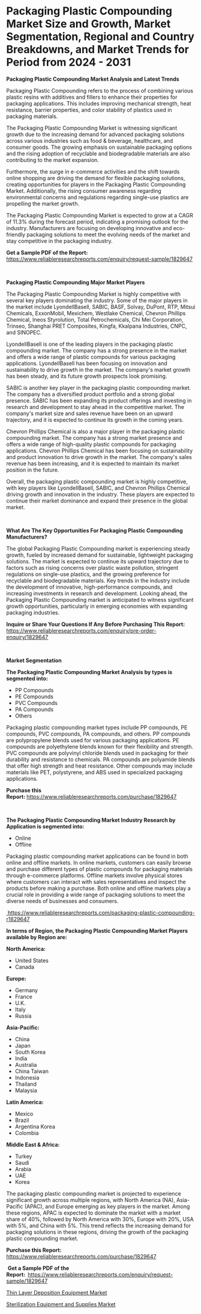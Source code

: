 <p><h1>Packaging Plastic Compounding Market Size and Growth, Market Segmentation, Regional and Country Breakdowns, and Market Trends for Period from 2024 -  2031</h1></p><p><strong>Packaging Plastic Compounding Market Analysis and Latest Trends</strong></p>
<p><p>Packaging Plastic Compounding refers to the process of combining various plastic resins with additives and fillers to enhance their properties for packaging applications. This includes improving mechanical strength, heat resistance, barrier properties, and color stability of plastics used in packaging materials.</p><p>The Packaging Plastic Compounding Market is witnessing significant growth due to the increasing demand for advanced packaging solutions across various industries such as food & beverage, healthcare, and consumer goods. The growing emphasis on sustainable packaging options and the rising adoption of recyclable and biodegradable materials are also contributing to the market expansion.</p><p>Furthermore, the surge in e-commerce activities and the shift towards online shopping are driving the demand for flexible packaging solutions, creating opportunities for players in the Packaging Plastic Compounding Market. Additionally, the rising consumer awareness regarding environmental concerns and regulations regarding single-use plastics are propelling the market growth.</p><p>The Packaging Plastic Compounding Market is expected to grow at a CAGR of 11.3% during the forecast period, indicating a promising outlook for the industry. Manufacturers are focusing on developing innovative and eco-friendly packaging solutions to meet the evolving needs of the market and stay competitive in the packaging industry.</p></p>
<p><strong>Get a Sample PDF of the Report:&nbsp;</strong> <a href="https://www.reliableresearchreports.com/enquiry/request-sample/1829647">https://www.reliableresearchreports.com/enquiry/request-sample/1829647</a></p>
<p>&nbsp;</p>
<p><strong>Packaging Plastic Compounding Major Market Players</strong></p>
<p><p>The Packaging Plastic Compounding Market is highly competitive with several key players dominating the industry. Some of the major players in the market include LyondellBasell, SABIC, BASF, Solvay, DuPont, RTP, Mitsui Chemicals, ExxonMobil, Mexichem, Westlake Chemical, Chevron Phillips Chemical, Ineos Styrolution, Total Petrochemicals, Chi Mei Corporation, Trinseo, Shanghai PRET Composites, Kingfa, Kkalpana Industries, CNPC, and SINOPEC.</p><p>LyondellBasell is one of the leading players in the packaging plastic compounding market. The company has a strong presence in the market and offers a wide range of plastic compounds for various packaging applications. LyondellBasell has been focusing on innovation and sustainability to drive growth in the market. The company's market growth has been steady, and its future growth prospects look promising.</p><p>SABIC is another key player in the packaging plastic compounding market. The company has a diversified product portfolio and a strong global presence. SABIC has been expanding its product offerings and investing in research and development to stay ahead in the competitive market. The company's market size and sales revenue have been on an upward trajectory, and it is expected to continue its growth in the coming years.</p><p>Chevron Phillips Chemical is also a major player in the packaging plastic compounding market. The company has a strong market presence and offers a wide range of high-quality plastic compounds for packaging applications. Chevron Phillips Chemical has been focusing on sustainability and product innovation to drive growth in the market. The company's sales revenue has been increasing, and it is expected to maintain its market position in the future.</p><p>Overall, the packaging plastic compounding market is highly competitive, with key players like LyondellBasell, SABIC, and Chevron Phillips Chemical driving growth and innovation in the industry. These players are expected to continue their market dominance and expand their presence in the global market.</p></p>
<p>&nbsp;</p>
<p><strong>What Are The Key Opportunities For Packaging Plastic Compounding Manufacturers?</strong></p>
<p><p>The global Packaging Plastic Compounding market is experiencing steady growth, fueled by increased demand for sustainable, lightweight packaging solutions. The market is expected to continue its upward trajectory due to factors such as rising concerns over plastic waste pollution, stringent regulations on single-use plastics, and the growing preference for recyclable and biodegradable materials. Key trends in the industry include the development of innovative, high-performance compounds, and increasing investments in research and development. Looking ahead, the Packaging Plastic Compounding market is anticipated to witness significant growth opportunities, particularly in emerging economies with expanding packaging industries.</p></p>
<p><strong>Inquire or Share Your Questions If Any Before Purchasing This Report:</strong> <a href="https://www.reliableresearchreports.com/enquiry/pre-order-enquiry/1829647">https://www.reliableresearchreports.com/enquiry/pre-order-enquiry/1829647</a></p>
<p>&nbsp;</p>
<p><strong>Market Segmentation</strong></p>
<p><strong>The Packaging Plastic Compounding Market Analysis by types is segmented into:</strong></p>
<p><ul><li>PP Compounds</li><li>PE Compounds</li><li>PVC Compounds</li><li>PA Compounds</li><li>Others</li></ul></p>
<p><p>Packaging plastic compounding market types include PP compounds, PE compounds, PVC compounds, PA compounds, and others. PP compounds are polypropylene blends used for various packaging applications. PE compounds are polyethylene blends known for their flexibility and strength. PVC compounds are polyvinyl chloride blends used in packaging for their durability and resistance to chemicals. PA compounds are polyamide blends that offer high strength and heat resistance. Other compounds may include materials like PET, polystyrene, and ABS used in specialized packaging applications.</p></p>
<p><strong>Purchase this Report:&nbsp;</strong><a href="https://www.reliableresearchreports.com/purchase/1829647">https://www.reliableresearchreports.com/purchase/1829647</a></p>
<p>&nbsp;</p>
<p><strong>The Packaging Plastic Compounding Market Industry Research by Application is segmented into:</strong></p>
<p><ul><li>Online</li><li>Offline</li></ul></p>
<p><p>Packaging plastic compounding market applications can be found in both online and offline markets. In online markets, customers can easily browse and purchase different types of plastic compounds for packaging materials through e-commerce platforms. Offline markets involve physical stores where customers can interact with sales representatives and inspect the products before making a purchase. Both online and offline markets play a crucial role in providing a wide range of packaging solutions to meet the diverse needs of businesses and consumers.</p></p>
<p><a href="https://www.reliableresearchreports.com/packaging-plastic-compounding-r1829647">&nbsp;https://www.reliableresearchreports.com/packaging-plastic-compounding-r1829647</a></p>
<p><strong>In terms of Region, the Packaging Plastic Compounding Market Players available by Region are:</strong></p>
<p>
    <p> <strong> North America: </strong>
        <ul>
            <li>United States</li>
            <li>Canada</li>
        </ul>
        </p> 
    <p> <strong> Europe: </strong>
        <ul>
            <li>Germany</li>
            <li>France</li>
            <li>U.K.</li>
            <li>Italy</li>
            <li>Russia</li>
        </ul>
        </p> 
    <p> <strong> Asia-Pacific: </strong>
        <ul>
            <li>China</li>
            <li>Japan</li>
            <li>South Korea</li>
            <li>India</li>
            <li>Australia</li>
            <li>China Taiwan</li>
            <li>Indonesia</li>
            <li>Thailand</li>
            <li>Malaysia</li>
        </ul>
        </p> 
    <p> <strong> Latin America: </strong>
        <ul>
            <li>Mexico</li>
            <li>Brazil</li>
            <li>Argentina Korea</li>
            <li>Colombia</li>
        </ul>
        </p> 
    <p> <strong> Middle East & Africa: </strong>
        <ul>
            <li>Turkey</li>
            <li>Saudi</li>
            <li>Arabia</li>
            <li>UAE</li>
            <li>Korea</li>
        </ul>
    </p>
    </p>
<p><p>The packaging plastic compounding market is projected to experience significant growth across multiple regions, with North America (NA), Asia-Pacific (APAC), and Europe emerging as key players in the market. Among these regions, APAC is expected to dominate the market with a market share of 40%, followed by North America with 30%, Europe with 20%, USA with 5%, and China with 5%. This trend reflects the increasing demand for packaging solutions in these regions, driving the growth of the packaging plastic compounding market.</p></p>
<p><strong>Purchase this Report: </strong><a href="https://www.reliableresearchreports.com/purchase/1829647">https://www.reliableresearchreports.com/purchase/1829647</a></p>
<p>&nbsp;<strong>Get a Sample PDF of the Report:&nbsp;&nbsp;</strong><a href="https://www.reliableresearchreports.com/enquiry/request-sample/1829647">https://www.reliableresearchreports.com/enquiry/request-sample/1829647</a></p>
<p><strong></strong></p>
<p><p><a href="https://view.publitas.com/reportprime-1/thin-layer-deposition-equipment-market-global-market-insights-and-sales-trends-2024-to-2031/">Thin Layer Deposition Equipment Market</a></p><p><a href="https://view.publitas.com/reportprime-1/global-sterilization-equipment-and-supplies-industry-types-applications-market-players-regional-growth-analysis-and-future-scenarios-2024-2031/">Sterilization Equipment and Supplies Market</a></p></p>